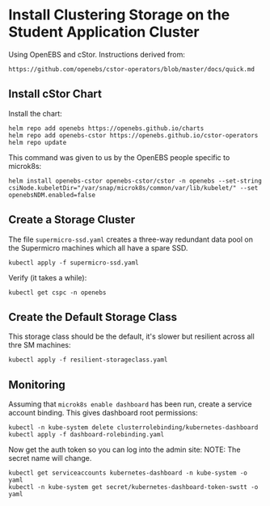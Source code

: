 # Install Clustering Storage on the Student Application Cluster

Using OpenEBS and cStor. Instructions derived from:

    https://github.com/openebs/cstor-operators/blob/master/docs/quick.md

## Install cStor Chart 

Install the chart:

```
helm repo add openebs https://openebs.github.io/charts
helm repo add openebs-cstor https://openebs.github.io/cstor-operators
helm repo update
```

This command was given to us by the OpenEBS people specific to microk8s:

```
helm install openebs-cstor openebs-cstor/cstor -n openebs --set-string csiNode.kubeletDir="/var/snap/microk8s/common/var/lib/kubelet/" --set openebsNDM.enabled=false
```

## Create a Storage Cluster

The file `supermicro-ssd.yaml` creates a three-way redundant data pool on the Supermicro machines which all have a spare SSD. 

```
kubectl apply -f supermicro-ssd.yaml 
```

Verify (it takes a while):

```
kubectl get cspc -n openebs
```

## Create the Default Storage Class 

This storage class should be the default, it's slower but resilient across all thre SM machines: 

```
kubectl apply -f resilient-storageclass.yaml 
```

## Monitoring 

Assuming that `microk8s enable dashboard` has been run, create a service account binding. This gives dashboard root permissions:

```
kubectl -n kube-system delete clusterrolebinding/kubernetes-dashboard
kubectl apply -f dashboard-rolebinding.yaml
```

Now get the auth token so you can log into the admin site: NOTE: The secret name will change.

```
kubectl get serviceaccounts kubernetes-dashboard -n kube-system -o yaml
kubectl -n kube-system get secret/kubernetes-dashboard-token-swstt -o yaml
```

